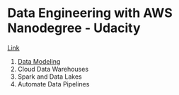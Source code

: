 # Data Engineering with AWS Nanodegree - Udacity

[Link](https://www.udacity.com/course/data-engineer-nanodegree--nd027)

1. [Data Modeling](https://github.com/sergiogrz/dataeng_udacity/tree/main/1_data_modeling)
2. Cloud Data Warehouses
3. Spark and Data Lakes
4. Automate Data Pipelines